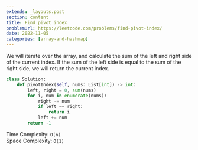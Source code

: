 ```yaml
---
extends: _layouts.post
section: content
title: Find pivot index
problemUrl: https://leetcode.com/problems/find-pivot-index/
date: 2022-11-05
categories: [array-and-hashmap]
---
```


We will iterate over the array, and calculate the sum of the left and right side of the current index. If the sum of the left side is equal to the sum of the right side, we will return the current index.

```python
class Solution:
    def pivotIndex(self, nums: List[int]) -> int:
        left, right = 0, sum(nums)
        for i, num in enumerate(nums):
            right -= num
            if left == right:
                return i
            left += num
        return -1
```

Time Complexity: `O(n)` <br/>
Space Complexity: `O(1)`
